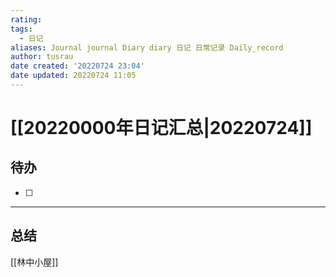 ```yaml
---
rating:
tags:
  - 日记
aliases: Journal journal Diary diary 日记 日常记录 Daily_record
author: tusrau
date created: '20220724 23:04'
date updated: 20220724 11:05
---
```


# [[20220000年日记汇总|20220724]]

## 待办

- [ ]

---

## 总结

[[林中小屋]]
